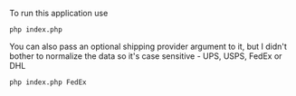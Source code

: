 To run this application use

`php index.php`

You can also pass an optional shipping provider argument to it, but I didn't bother to normalize the data so it's case sensitive - UPS, USPS, FedEx or DHL

`php index.php FedEx`
